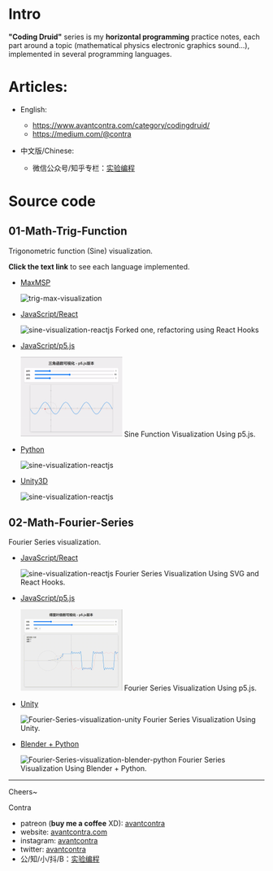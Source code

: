 # Intro
**"Coding Druid"** series is my **horizontal programming** practice notes, each part around a topic (mathematical physics electronic graphics sound...), implemented in several programming languages.

# Articles:

- English:
    - https://www.avantcontra.com/category/codingdruid/
    - https://medium.com/@contra

- 中文版/Chinese:
    - 微信公众号/知乎专栏：[实验编程](https://zhuanlan.zhihu.com/floatlab)

# Source code

## 01-Math-Trig-Function
Trigonometric function (Sine) visualization. 

**Click the text link** to see each language implemented.

- [MaxMSP](https://github.com/avantcontra/coding-druid/tree/master/01-Math-Trig-Function/maxmsp)

    <img src="http://float.intplusplus.cn/trig-max-visualization.gif" alt="trig-max-visualization" width="200">

- [JavaScript/React](https://github.com/avantcontra/coding-druid/tree/master/01-Math-Trig-Function/sine-js-react)

    <img src="http://float.intplusplus.cn/sine-visualization-reactjs.gif" alt="sine-visualization-reactjs" width="200">
     Forked one, refactoring using React Hooks

- [JavaScript/p5.js](https://github.com/avantcontra/coding-druid/tree/master/01-Math-Trig-Function/sine-p5js)

    <img src="./01-Math-Trig-Function/sine-p5js/sine-p5js-demo.gif" alt="sine-visualization-p5js" width="200">
    Sine Function Visualization Using p5.js.

- [Python](https://github.com/avantcontra/coding-druid/tree/master/01-Math-Trig-Function/sine-python)

    <img src="http://float.intplusplus.cn/sine-py-effect-0.gif" alt="sine-visualization-reactjs" width="200">

- [Unity3D](https://github.com/avantcontra/coding-druid/tree/master/01-Math-Trig-Function/sine-unity)

    <img src="http://float.intplusplus.cn/sine-unity-optimize.gif" alt="sine-visualization-reactjs" width="200">
    
## 02-Math-Fourier-Series
Fourier Series visualization.
- [JavaScript/React](https://github.com/avantcontra/coding-druid/tree/master/02-Math-Fourier-Series/fourier-series-js-react)

    <img src="http://float.intplusplus.cn/fs-js-5.gif" alt="sine-visualization-reactjs" width="200">
    Fourier Series Visualization Using SVG and React Hooks.
    
- [JavaScript/p5.js](https://github.com/avantcontra/coding-druid/tree/master/02-Math-Fourier-Series/fourier-series-p5js)

    <img src="./02-Math-Fourier-Series/fourier-series-p5js/fourier-series-p5js-demo-5-20s.gif" alt="fourier-series-visualization-p5js" width="200">
    Fourier Series Visualization Using p5.js.
    
- [Unity](https://github.com/avantcontra/coding-druid/tree/master/02-Math-Fourier-Series/fourier-series-unity)

    <img src="http://float.intplusplus.cn/fs-unity-4-short-2m.gif" alt="Fourier-Series-visualization-unity" width="200">
    Fourier Series Visualization Using Unity.
    
- [Blender + Python](https://github.com/avantcontra/coding-druid/tree/master/02-Math-Fourier-Series/fourier-series-python-blender)
 
    <img src="http://float.intplusplus.cn/fs-blender-short.gif" alt="Fourier-Series-visualization-blender-python" width="200">
    Fourier Series Visualization Using Blender + Python.
  
----


Cheers~

Contra

- patreon (**buy me a coffee** XD): [avantcontra](https://www.patreon.com/avantcontra)
- website: [avantcontra.com](https://www.avantcontra.com)
- instagram: [avantcontra](https://instagram.com/avantcontra)
- twitter: [avantcontra](https://twitter.com/avantcontra)
- 公/知/小/抖/B：[实验编程](https://space.bilibili.com/309452713)


